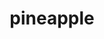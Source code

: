 ---
layout: smileys&emotion
title: pineapple
emoji: pineapple
permalink: 🍍.html
image: assets/img/3moji/pineapple.png
---